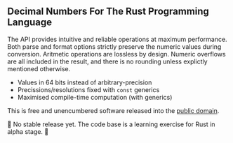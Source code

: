 ## Decimal Numbers For The Rust Programming Language

The API provides intuitive and reliable operations at maximum performance. Both
parse and format options strictly preserve the numeric values during conversion.
Aritmetic operations are lossless by design. Numeric overflows are all included
in the result, and there is no rounding unless explictly mentioned otherwise.

 * Values in 64 bits instead of arbitrary-precision
 * Precissions/resolutions fixed with `const` generics
 * Maximised compile-time computation (with generics)

This is free and unencumbered software released into the
[public domain](https://creativecommons.org/publicdomain/zero/1.0).

🚧 No stable release yet. The code base is a learning exercise for Rust in alpha
stage. 🚨
